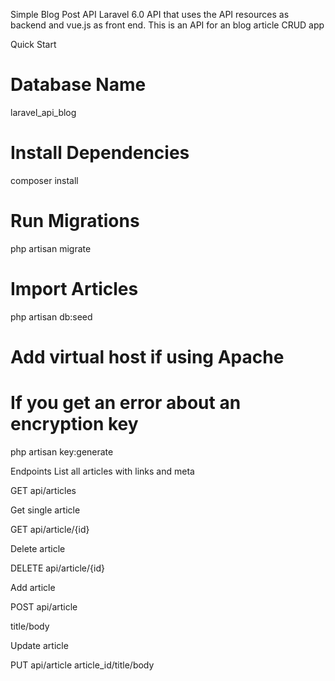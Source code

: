 Simple Blog Post API
Laravel 6.0 API that uses the API resources as backend and vue.js as front end. 
This is an API for an blog article CRUD app

Quick Start
# Database Name 
laravel_api_blog

# Install Dependencies
composer install

# Run Migrations
php artisan migrate

# Import Articles
php artisan db:seed

# Add virtual host if using Apache

# If you get an error about an encryption key
php artisan key:generate

Endpoints
List all articles with links and meta

GET api/articles

Get single article

GET api/article/{id}

Delete article

DELETE api/article/{id}

Add article

POST api/article

title/body

Update article

PUT api/article
article_id/title/body
